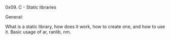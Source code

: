 0x09. C - Static libraries


General:

What is a static library, how does it work, how to create one, and how to use it.
Basic usage of ar, ranlib, nm.

